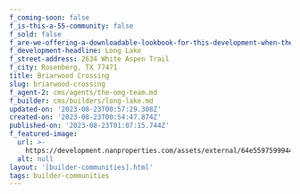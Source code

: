```yaml
---
f_coming-soon: false
f_is-this-a-55-community: false
f_sold: false
f_are-we-offering-a-downloadable-lookbook-for-this-development-when-they-submit-their-contact-info: false
f_development-headline: Long Lake
f_street-address: 2634 White Aspen Trail
f_city: Rosenberg, TX 77471
title: Briarwood Crossing
slug: briarwood-crossing
f_agent-2: cms/agents/the-omg-team.md
f_builder: cms/builders/long-lake.md
updated-on: '2023-08-23T00:57:29.308Z'
created-on: '2023-08-23T00:54:47.874Z'
published-on: '2023-08-23T01:07:15.744Z'
f_featured-image:
  url: >-
    https://development.nanproperties.com/assets/external/64e55975999442a59d2d5691_new-homes-community-briarwood-crossing.webp
  alt: null
layout: '[builder-communities].html'
tags: builder-communities
---
```



